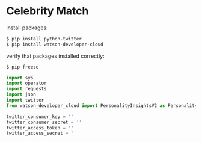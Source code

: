 # Celebrity Match

install packages:

```bash
$ pip install python-twitter
$ pip install watson-developer-cloud
```

verify that packages installed correctly:

```bash
$ pip freeze
```

```py
import sys
import operator
import requests
import json
import twitter
from watson_developer_cloud import PersonalityInsightsV2 as PersonalityInsights
```

```py
twitter_consumer_key = ''  
twitter_consumer_secret = ''  
twitter_access_token = ''  
twitter_access_secret = ''
```
